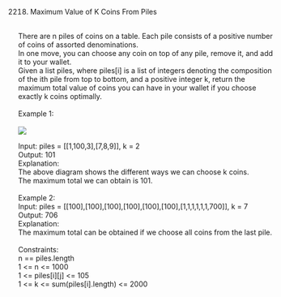 2218. Maximum Value of K Coins From Piles
<br>
There are n piles of coins on a table. Each pile consists of a positive number of coins of assorted denominations.<br>
In one move, you can choose any coin on top of any pile, remove it, and add it to your wallet.<br>
Given a list piles, where piles[i] is a list of integers denoting the composition of the ith pile from top to bottom, and a positive integer k, return the maximum total value of coins you can have in your wallet if you choose exactly k coins optimally.<br>
<br>
Example 1:<br>
<br>
<img src="https://user-images.githubusercontent.com/124197263/232201071-00aac22c-94cf-489d-92d5-dcb1312a2a0b.png">
<br>

Input: piles = [[1,100,3],[7,8,9]], k = 2<br>
Output: 101<br>
Explanation:<br>
The above diagram shows the different ways we can choose k coins.<br>
The maximum total we can obtain is 101.<br>
<br>
Example 2:
<br>
Input: piles = [[100],[100],[100],[100],[100],[100],[1,1,1,1,1,1,700]], k = 7<br>
Output: 706<br>
Explanation:<br>
The maximum total can be obtained if we choose all coins from the last pile.<br>
<br>
Constraints:<br>
n == piles.length<br>
1 <= n <= 1000<br>
1 <= piles[i][j] <= 105<br>
1 <= k <= sum(piles[i].length) <= 2000<br>
